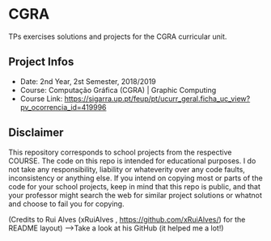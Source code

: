 # CGRA
TPs exercises solutions and projects for the CGRA curricular unit.

## Project Infos
* Date: 2nd Year, 2st Semester, 2018/2019
* Course: Computação Gráfica (CGRA) | Graphic Computing
* Course Link: https://sigarra.up.pt/feup/pt/ucurr_geral.ficha_uc_view?pv_ocorrencia_id=419996

## Disclaimer
This repository corresponds to school projects from the respective COURSE. The code on this repo is intended for educational purposes. I do not take any responsibility, liability or whateverity over any code faults, inconsistency or anything else. If you intend on copying most or parts of the code for your school projects, keep in mind that this repo is public, and that your professor might search the web for similar project solutions or whatnot and choose to fail you for copying.

(Credits to Rui Alves (xRuiAlves , https://github.com/xRuiAlves/) for the README layout) -->Take a look at his GitHub (it helped me a lot!)
